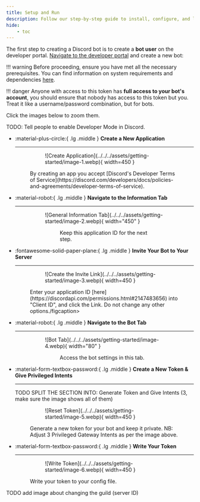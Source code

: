 ```yaml
---
title: Setup and Run
description: Follow our step-by-step guide to install, configure, and launch `MineBot`.
hide:
    - toc
---
```


The first step to creating a Discord bot is to create a **bot user** on the developer portal. [Navigate to the developer portal](https://discord.com/developers/applications) and create a new bot:

!!! warning
    Before proceeding, ensure you have met all the necessary prerequisites. You can find information on system requirements and dependencies [here](./requirements.md).

!!! danger
    Anyone with access to this token has **full access to your bot's account**, you should ensure that nobody has access to this token but you. Treat it like a username/password combination, but for bots.

Click the images below to zoom them.

TODO: Tell people to enable Developer Mode in Discord.

<div class="grid cards" markdown>

-   :material-plus-circle:{ .lg .middle } **Create a New Application**

    ---

    <figure markdown>
      <figure markdown>
          ![Create Application](../../../assets/getting-started/image-1.webp){ width=450 }
          <figcaption></figcaption>
      </figure>
        <figcaption>By creating an app you accept [Discord's Developer Terms of Service](https://discord.com/developers/docs/policies-and-agreements/developer-terms-of-service).</figcaption>
    </figure>

-   :material-robot:{ .lg .middle } **Navigate to the Information Tab**

    ---

    <figure markdown>
      <figure markdown>
          ![General Information Tab](../../../assets/getting-started/image-2.webp){ width="450" }
          <figcaption></figcaption>
      <figure>
        <figcaption>Keep this application ID for the next step.</figcaption>
    </figure>

-   :fontawesome-solid-paper-plane:{ .lg .middle } **Invite Your Bot to Your Server**

    ---

    <figure markdown>
        <figure markdown>
            ![Create the Invite Link](../../../assets/getting-started/image-3.webp){ width=450 }
            <figcaption></figcaption>
        </figure>
        <figcaption>Enter your application ID [here](https://discordapi.com/permissions.html#2147483656) into "Client ID", and click the Link. Do not change any other options./figcaption>
    </figure>

-   :material-robot:{ .lg .middle } **Navigate to the Bot Tab**

    ---

    <figure markdown>
      <figure markdown>
          ![Bot Tab](../../../assets/getting-started/image-4.webp){ width="80" }
          <figcaption></figcaption>
      <figure>
        <figcaption>Access the bot settings in this tab.</figcaption>
    </figure>

-   :material-form-textbox-password:{ .lg .middle } **Create a New Token & Give Privileged Intents**

    ---

    TODO SPLIT THE SECTION INTO: Generate Token and Give Intents (3, make sure the image shows all of them)

    <figure markdown>
        <figure markdown>
            ![Reset Token](../../../assets/getting-started/image-5.webp){ width=450 }
            <figcaption></figcaption>
        </figure>
        <figcaption>Generate a new token for your bot and keep it private. NB: Adjust 3 Privileged Gateway Intents as per the image above.</figcaption>
    </figure>

-   :material-form-textbox-password:{ .lg .middle } **Write Your Token**

    ---

    <figure markdown>
        <figure markdown>
            ![Write Token](../../../assets/getting-started/image-6.webp){ width=450 }
            <figcaption></figcaption>
        </figure>
        <figcaption>Write your token to your config file.</figcaption>
    </figure>

   TODO add image about changing the guild (server ID)

</div>